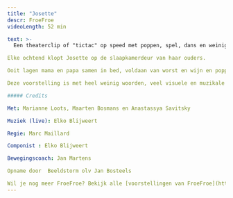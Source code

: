```yaml
---
title: "Josette"
descr: FroeFroe
videoLength: 52 min

text: >-
  Een theaterclip of "tictac" op speed met poppen, spel, dans en weinig woorden. In zijn wereldvermaarde absurdistische stijl pende Ionesco ooit “4 verhalen voor Josette” neer. Ionesco zou deze voorstelling de max vinden, grappig absurd en schoon. Een voorstelling voor jong en oud. Volgens Ruy Vidal de ideale stimulans om kinderen te wapenen tegen al het boerenbedrog, misleidende valstrikken en geheimhoudingen in naam van het gezond verstand!

Elke ochtend klopt Josette op de slaapkamerdeur van haar ouders.

Ooit lagen mama en papa samen in bed, voldaan van worst en wijn en poppenkastbezoek. Nu niet meer. Papa en Mama wonen elk in hun huis en Josette in allebei. Over Josette die keigraag danseres wil worden, over soep maken, autorijden, varkens en vooral poezen, maar ook over mama die prachtige versjes verzint en papa die een babysit wil.

Deze voorstelling is met heel weinig woorden, veel visuele en muzikale drive gemaakt om jonge toeschouwers vanuit heel de wereld te kunnen boeien. Voor groot en klein publiek vanaf 4 jaar.

##### Credits

Met: Marianne Loots, Maarten Bosmans en Anastassya Savitsky

Muziek (live): Elko Blijweert  

Regie: Marc Maillard  

Componist : Elko Blijweert  

Bewegingscoach: Jan Martens

Opname door  Beeldstorm olv Jan Bosteels

Wil je nog meer FroeFroe? Bekijk alle [voorstellingen van FroeFroe](https://vimeopro.com/janbosteels/theater-froe-froe)
---
```


